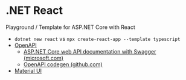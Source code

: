 # .NET React
Playground / Template for ASP.NET Core with React
* `dotnet new react` vs `npx create-react-app --template typescript`
* [OpenAPI](https://swagger.io/)
  * [ASP.NET Core web API documentation with Swagger (microsoft.com)](https://docs.microsoft.com/en-us/aspnet/core/tutorials/web-api-help-pages-using-swagger)
  * [OpenAPI codegen (github.com)](https://github.com/fabien0102/openapi-codegen)
* [Material UI](https://mui.com/material-ui/)
